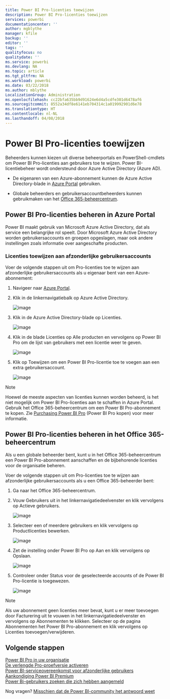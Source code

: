 ```yaml
---
title: Power BI Pro-licenties toewijzen
description: Power BI Pro-licenties toewijzen
services: powerbi
documentationcenter: ''
author: mgblythe
manager: kfile
backup: ''
editor: ''
tags: ''
qualityfocus: no
qualitydate: ''
ms.service: powerbi
ms.devlang: NA
ms.topic: article
ms.tgt_pltfrm: NA
ms.workload: powerbi
ms.date: 03/22/2018
ms.author: mblythe
LocalizationGroup: Administration
ms.openlocfilehash: cc22bfa635bb9d91624e6d4a5cdfe301d6478af6
ms.sourcegitcommit: 8552a34df8e6141eb704314c1a019992901d6e78
ms.translationtype: HT
ms.contentlocale: nl-NL
ms.lasthandoff: 04/08/2018
---
```

# <a name="assigning-power-bi-pro-licenses"></a>Power BI Pro-licenties toewijzen

Beheerders kunnen kiezen uit diverse beheerportals en PowerShell-cmdlets om Power BI Pro-licenties aan gebruikers toe te wijzen. Power BI-licentiebeheer wordt ondersteund door Azure Active Directory (Azure AD).

* De eigenaren van een Azure-abonnement kunnen de Azure Active Directory-blade in [Azure Portal](https://ms.portal.azure.com/#@microsoft.onmicrosoft.com/dashboard/private/39bc3cf7-31a4-43f6-954c-f2d69ca2f0) gebruiken. 

* Globale beheerders en gebruikersaccountbeheerders kunnen gebruikmaken van het [Office 365-beheercentrum](https://portal.office.com/AdminPortal/Home#/homepage).

## <a name="managing-power-bi-pro-licenses-in-the-azure-portal"></a>Power BI Pro-licenties beheren in Azure Portal

Power BI maakt gebruik van Microsoft Azure Active Directory, dat als service een belangrijke rol speelt. Door Microsoft Azure Active Directory worden gebruikersaccounts en groepen opgeslagen, maar ook andere instellingen zoals informatie over aangeschafte producten.

### <a name="assigning-licenses-to-individual-user-accounts"></a>Licenties toewijzen aan afzonderlijke gebruikersaccounts

Voer de volgende stappen uit om Pro-licenties toe te wijzen aan afzonderlijke gebruikersaccounts als u eigenaar bent van een Azure-abonnement:

1. Navigeer naar [Azure Portal](https://ms.portal.azure.com/#@microsoft.onmicrosoft.com/dashboard/private/39bc3cf7-31a4-43f6-954c-f2d69ca2f0). 

2. Klik in de linkernavigatiebalk op Azure Active Directory.

    ![image](media/service-assigning-power-bi-pro-licenses/service-assigning-power-bi-pro-licenses-01.png)

3. Klik in de Azure Active Directory-blade op Licenties.

    ![image](media/service-assigning-power-bi-pro-licenses/service-assigning-power-bi-pro-licenses-02.png)

4. Klik in de blade Licenties op Alle producten en vervolgens op Power BI Pro om de lijst van gebruikers met een licentie weer te geven.

    ![image](media/service-assigning-power-bi-pro-licenses/service-assigning-power-bi-pro-licenses-03.png)

5. Klik op Toewijzen om een Power BI Pro-licentie toe te voegen aan een extra gebruikersaccount.

    ![image](media/service-assigning-power-bi-pro-licenses/service-assigning-power-bi-pro-licenses-04.png)

> [!NOTE]
> Hoewel de meeste aspecten van licenties kunnen worden beheerd, is het niet mogelijk om Power BI Pro-licenties aan te schaffen in Azure Portal. Gebruik het Office 365-beheercentrum om een Power BI Pro-abonnement te kopen. Zie [Purchasing Power BI Pro](https://docs.microsoft.com/en-us/power-bi/service-admin-purchasing-power-bi-pro) (Power BI Pro kopen) voor meer informatie.
>

## <a name="managing-power-bi-pro-licenses-in-the-office-365-admin-center"></a>Power BI Pro-licenties beheren in het Office 365-beheercentrum

Als u een globale beheerder bent, kunt u in het Office 365-beheercentrum een Power BI Pro-abonnement aanschaffen en de bijbehorende licenties voor de organisatie beheren.

Voer de volgende stappen uit om Pro-licenties toe te wijzen aan afzonderlijke gebruikersaccounts als u een Office 365-beheerder bent:

1. Ga naar het Office 365-beheercentrum.

2. Vouw Gebruikers uit in het linkernavigatiedeelvenster en klik vervolgens op Actieve gebruikers.

    ![image](media/service-assigning-power-bi-pro-licenses/service-assigning-power-bi-pro-licenses-05.png)

3. Selecteer een of meerdere gebruikers en klik vervolgens op Productlicenties bewerken.

    ![image](media/service-assigning-power-bi-pro-licenses/service-assigning-power-bi-pro-licenses-06.png)

4. Zet de instelling onder Power BI Pro op Aan en klik vervolgens op Opslaan.

    ![image](media/service-assigning-power-bi-pro-licenses/service-assigning-power-bi-pro-licenses-07.png)

5. Controleer onder Status voor de geselecteerde accounts of de Power BI Pro-licentie is toegewezen.

    ![image](media/service-assigning-power-bi-pro-licenses/service-assigning-power-bi-pro-licenses-08.png)

> [!NOTE]
> Als uw abonnement geen licenties meer bevat, kunt u er meer toevoegen door Facturering uit te vouwen in het linkernavigatiedeelvenster en vervolgens op Abonnementen te klikken. Selecteer op de pagina Abonnementen het Power BI Pro-abonnement en klik vervolgens op Licenties toevoegen/verwijderen.
>

## <a name="next-steps"></a>Volgende stappen
[Power BI Pro in uw organisatie](service-admin-power-bi-pro-in-your-organization.md)
</br>
[De verlengde Pro-proefversie activeren](service-extended-pro-trial.md)
</br>
[Power BI-serviceovereenkomst voor afzonderlijke gebruikers](https://powerbi.microsoft.com/terms-of-service/)
</br>
[Aankondiging Power BI Premium](https://aka.ms/pbipremium-announcement)
</br>
[Power Bi-gebruikers zoeken die zich hebben aangemeld](service-admin-access-usage.md)

Nog vragen? [Misschien dat de Power BI-community het antwoord weet](https://community.powerbi.com/)